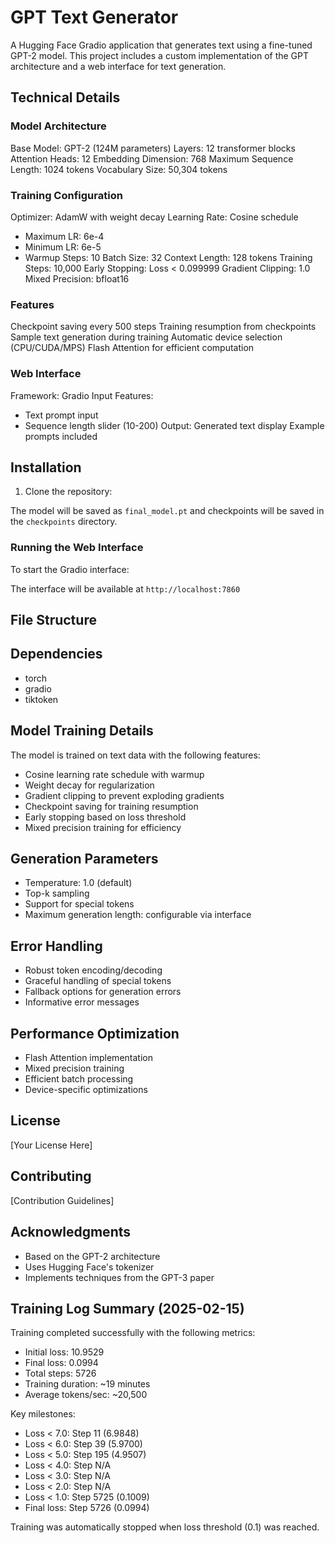 # GPT Text Generator
A Hugging Face Gradio application that generates text using a fine-tuned GPT-2 model. This project includes a custom implementation of the GPT architecture and a web interface for text generation.
## Technical Details
### Model Architecture
 Base Model: GPT-2 (124M parameters)
 Layers: 12 transformer blocks
 Attention Heads: 12
 Embedding Dimension: 768
 Maximum Sequence Length: 1024 tokens
 Vocabulary Size: 50,304 tokens
### Training Configuration
 Optimizer: AdamW with weight decay
 Learning Rate: Cosine schedule
 - Maximum LR: 6e-4
 - Minimum LR: 6e-5
 - Warmup Steps: 10
 Batch Size: 32
 Context Length: 128 tokens
 Training Steps: 10,000
 Early Stopping: Loss < 0.099999
 Gradient Clipping: 1.0
 Mixed Precision: bfloat16
### Features
 Checkpoint saving every 500 steps
 Training resumption from checkpoints
 Sample text generation during training
 Automatic device selection (CPU/CUDA/MPS)
 Flash Attention for efficient computation
### Web Interface
 Framework: Gradio
 Input Features:
 - Text prompt input
 - Sequence length slider (10-200)
 Output: Generated text display
 Example prompts included
## Installation
1. Clone the repository:

The model will be saved as `final_model.pt` and checkpoints will be saved in the `checkpoints` directory.

### Running the Web Interface

To start the Gradio interface:

The interface will be available at `http://localhost:7860`

## File Structure

## Dependencies
- torch
- gradio
- tiktoken

## Model Training Details

The model is trained on text data with the following features:
- Cosine learning rate schedule with warmup
- Weight decay for regularization
- Gradient clipping to prevent exploding gradients
- Checkpoint saving for training resumption
- Early stopping based on loss threshold
- Mixed precision training for efficiency

## Generation Parameters
- Temperature: 1.0 (default)
- Top-k sampling
- Support for special tokens
- Maximum generation length: configurable via interface

## Error Handling
- Robust token encoding/decoding
- Graceful handling of special tokens
- Fallback options for generation errors
- Informative error messages

## Performance Optimization
- Flash Attention implementation
- Mixed precision training
- Efficient batch processing
- Device-specific optimizations

## License
[Your License Here]

## Contributing
[Contribution Guidelines]

## Acknowledgments
- Based on the GPT-2 architecture
- Uses Hugging Face's tokenizer
- Implements techniques from the GPT-3 paper
## Training Log Summary (2025-02-15)

Training completed successfully with the following metrics:
- Initial loss: 10.9529
- Final loss: 0.0994
- Total steps: 5726
- Training duration: ~19 minutes
- Average tokens/sec: ~20,500

Key milestones:
- Loss < 7.0: Step 11 (6.9848)
- Loss < 6.0: Step 39 (5.9700)
- Loss < 5.0: Step 195 (4.9507)
- Loss < 4.0: Step N/A
- Loss < 3.0: Step N/A
- Loss < 2.0: Step N/A
- Loss < 1.0: Step 5725 (0.1009)
- Final loss: Step 5726 (0.0994)

Training was automatically stopped when loss threshold (0.1) was reached.
